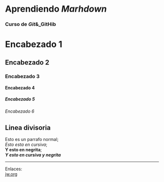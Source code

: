 # Aprendiendo _Marhdown_
### Curso de _Git_&_GitHib

# Encabezado 1
## Encabezado 2
### Encabezado 3
#### Encabezado 4
##### Encabezado 5
###### Encabezado 6
Linea divisoria 
---
Esto es un parrafo normal;  
 _Esto esta en cursiva_;  
 **Y esto en negrita**;  
  **_Y esto en cursiva y negrita_** 

  *** 
  Enlaces:  
  [jw.org](https://www.jw.org)


